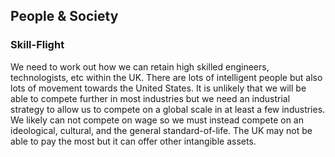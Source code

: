 ## People & Society
### Skill-Flight
We need to work out how we can retain high skilled engineers, technologists, etc within the UK. There are lots of intelligent people but also lots of movement towards the United States. It is unlikely that we will be able to compete further in most industries but we need an industrial strategy to allow us to compete on a global scale in at least a few industries. We likely can not compete on wage so we must instead compete on an ideological, cultural, and the general standard-of-life. The UK may not be able to pay the most but it can offer other intangible assets.